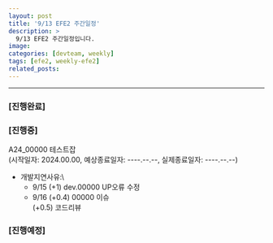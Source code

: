 ```yaml
---
layout: post
title: '9/13 EFE2 주간일정'
description: >
  9/13 EFE2 주간일정입니다.
image: 
categories: [devteam, weekly]
tags: [efe2, weekly-efe2]
related_posts:
---
```

---

### [진행완료]

### [진행중]

A24_00000 테스트잡 \
(시작일자: 2024.00.00, 예상종료일자: ----.--.--, 실제종료일자: ----.--.--)

- 개발지연사유:\
  - 9/15 (+1) dev.00000 UP오류 수정
  - 9/16 (+0.4) 00000 이슈 \
         (+0.5) 코드리뷰

### [진행예정]
